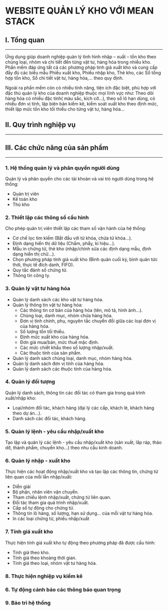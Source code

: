 # WEBSITE QUẢN LÝ KHO VỚI MEAN STACK

## I. Tổng quan
---

Ứng dụng giúp doanh nghiệp quản lý tình hình nhập – xuất – tồn kho theo chủng loại, nhóm và chi tiết đến từng vật tư, hàng hóa trong nhiều kho. Phần mềm đáp ứng tất cả các phương pháp tính giá xuất kho và cung cấp đầy đủ các biểu mẫu Phiếu xuất kho, Phiếu nhập kho, Thẻ kho, các Sổ tổng hợp tồn kho, Sổ chi tiết vật tư, hàng hóa,... theo quy định.

Ngoài ra phần mềm còn có nhiều tính năng, tiện ích đặc biệt, phù hợp với đặc thù quản lý kho của doanh nghiệp thuộc mọi lĩnh vực như: Theo dõi hàng hóa có nhiều đặc tính( màu sắc, kích cỡ…), theo số lô hạn dùng, có nhiều đơn vị tính, lập biên bản kiểm kê, kiểm soát xuất kho theo định mức, thiết lập mức tồn kho tối thiểu cho từng vật tư, hàng hóa...

## II. Quy trình nghiệp vụ
---

## III. Các chức năng của sản phẩm
---

### 1. Hệ thống quản lý và phân quyền người dùng
Quản lý và phân quyền cho các tải khoản và vai trò người dùng trong hệ thống:
* Quản trị viên
* Kế toán kho
* Thủ kho

### 2. Thiết lập các thông số cấu hình
Cho phép quản trị viên thiết lập các tham số vận hành của hệ thống:
* Cơ chế lọc tìm kiếm (Bắt đầu với từ khóa, chứa từ khóa...).
* Định dạng hiển thị dữ liệu (Chấm, phẩy, kí hiệu...).
* Mẫu in chứng từ, thẻ kho (nhập/chỉnh sửa các định dạng mẫu, định dạng hiển thị chữ...).
* Chọn phương pháp tính giá xuất kho (Bình quân cuối kỳ, bình quân tức thời, thực tế đích danh, FIFO).
* Quy tắc đánh số chứng từ.
* Thông tin công ty.

### 3. Quản lý vật tư hàng hóa
* Quản lý danh sách các kho vật tư hàng hóa.
* Quản lý thông tin vật tư hàng hóa:
	* Các thông tin cơ bản của hàng hóa (tên, mô tả, hình ảnh...).
	* Chủng loại, danh mục, nhóm chứa hàng hóa.
	* Đơn vị tính chính, phụ, nguyên tắc chuyển đổi giữa các loại đơn vị của hàng hóa.
	* Số lượng tồn tối thiểu.
	* Định mức xuất kho của hàng hóa.
	* Đơn giá mua/bán, mức thuế mặc định.
	* Các mức chiết khấu theo số lượng nhập/xuất.
	* Các thuộc tính của sản phẩm.
* Quản lý danh sách chủng loại, danh mục, nhóm hàng hóa.
* Quản lý danh sách đơn vị tính của hàng hóa.
* Quản lý danh sách các thuộc tính của hàng hóa.

### 4. Quản lý đối tượng
Quản lý danh sách, thông tin các đối tác có tham gia trong quá trình xuất/nhập kho:
* Loại/nhóm đối tác, khách hàng (đại lý các cấp, khách lẻ, khách hàng theo dự án...).
* Danh sách các đối tác, khách hàng.

### 5. Quản lý lệnh - yêu cầu nhập/xuất kho
Tạo lập và quản lý các lệnh - yêu cầu nhập/xuất kho (sản xuất, lắp ráp, tháo dỡ, thành phẩm, chuyển kho...) theo nhu cầu kinh doanh.

### 6. Quản lý nhập - xuất kho
Thực hiện các hoạt động nhập/xuất kho và tạo lập các thông tin, chứng từ liên quan của mỗi lần nhập/xuất:
* Diễn giải
* Bộ phận, nhân viên vận chuyển.
* Tham chiếu lệnh nhập/xuất, chứng từ liên quan.
* Đối tác tham gia quá trình nhập/xuất.
* Cấp số tự động cho chứng từ.
* Thông tin lô hàng, số lượng, hạn sử dụng... của mỗi vật tư hàng hóa.
* In các loại chứng từ, phiếu nhập/xuất

### 7. Tính giá xuất kho
Thực hiện tính giá xuất kho tự động theo phương pháp đã được cấu hình:
* Tính giá theo kho.
* Tính giá theo khoảng thời gian.
* Tính giá theo loại, nhóm vật tư hàng hóa.

### 8. Thực hiện nghiệp vụ kiểm kê
### 6. Tự động cảnh báo các thông báo quan trọng
### 9. Bảo trì hệ thống
